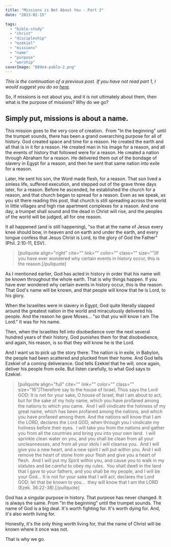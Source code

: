 ```yaml
---
title: "Missions is Not About You - Part 2"
date: "2013-02-15"

tags: 
  - "bible-study"
  - "christ"
  - "discipleship"
  - "ezekiel"
  - "missions"
  - "name"
  - "purpose"
  - "worship"
coverImage: "889e4-pablo-2.png"
---
```


_This is the continuation of a previous post. If you have not read part 1, I would suggest you do so [here](http://blog.keelancook.com/2013/02/missions-is-not-about-you-part-1.html)._

So, if missions is not about you, and it is not ultimately about them, then what is the purpose of missions? Why do we go?

## Simply put, missions is about a name.

This mission goes to the very core of creation.  From "In the beginning" until the trumpet sounds, there has been a grand overarching purpose for all of history. God created space and time for a reason. He created the earth and all that is in it for a reason. He created man in his image for a reason, and all the events of history that followed were for a reason. He created a nation through Abraham for a reason. He delivered them out of the bondage of slavery in Egypt for a reason, and then he sent that same nation into exile for a reason.

Later, He sent his son, the Word made flesh, for a reason. That son lived a sinless life, suffered execution, and stepped out of the grave three days later, for a reason. Before he ascended, he established the church for a reason, and that church began to spread for a reason. Even as we speak, as you sit there reading this post, that church is still spreading across the world in little villages and high rise apartment complexes for a reason. And one day, a trumpet shall sound and the dead in Christ will rise, and the peoples of the world will be judged, all for one reason.

It all happened (and is still happening), "so that at the name of Jesus every knee should bow, in heaven and on earth and under the earth, and every tongue confess that Jesus Christ is Lord, to the glory of God the Father" (Phil. 2:10-11, ESV).

> \[pullquote align="right" cite="" link="" color="" class="" size=""\]If you have ever wondered why certain events in history occur, this is the reason.\[/pullquote\]

As I mentioned earlier, God has acted in history in order that his name will be known throughout the whole earth. That is why things happen. If you have ever wondered why certain events in history occur, this is the reason. That God's name will be known, and that people will know that he is Lord, to his glory.

When the Israelites were in slavery in Egypt, God quite literally slapped around the greatest nation in the world and miraculously delivered his people. And the reason he gave Moses... "so that you will know I am The Lord." It was for his name.

Then, when the Israelites fell into disobedience over the next several hundred years of their history, God punishes them for that disobedience, and again, his reason, is so that they will know he is the Lord.

And I want us to pick up the story there. The nation is in exile, in Babylon, the people had been scattered and plucked from their home. And God tells Ezekiel of a coming deliverance. God tells Ezekiel that he will, once again, deliver his people from exile. But listen carefully, to what God says to Ezekiel.

> \[pullquote align="full" cite="" link="" color="" class="" size="16"\]Therefore say to the house of Israel, Thus says the Lord GOD: It is not for your sake, O house of Israel, that I am about to act, but for the sake of my holy name, which you have profaned among the nations to which you came.  And I will vindicate the holiness of my great name, which has been profaned among the nations, and which you have profaned among them. And the nations will know that I am the LORD, declares the Lord GOD, when through you I vindicate my holiness before their eyes.  I will take you from the nations and gather you from all the countries and bring you into your own land.  I will sprinkle clean water on you, and you shall be clean from all your uncleannesses, and from all your idols I will cleanse you.  And I will give you a new heart, and a new spirit I will put within you. And I will remove the heart of stone from your flesh and give you a heart of flesh.  And I will put my Spirit within you, and cause you to walk in my statutes and be careful to obey my rules.  You shall dwell in the land that I gave to your fathers, and you shall be my people, and I will be your God... It is not for your sake that I will act, declares the Lord GOD; let that be known to you...  they will know that I am the LORD (Ezek. 36:22-38).\[/pullquote\]

God has a singular purpose in history. That purpose has never changed. It is always the same. From "In the beginning" until the trumpet sounds. The name of God is a big deal. It's worth fighting for. It's worth dying for. And, it's also worth living for.

Honestly, it's the only thing worth living for, that the name of Christ will be known where it once was not.

That is why we go.
